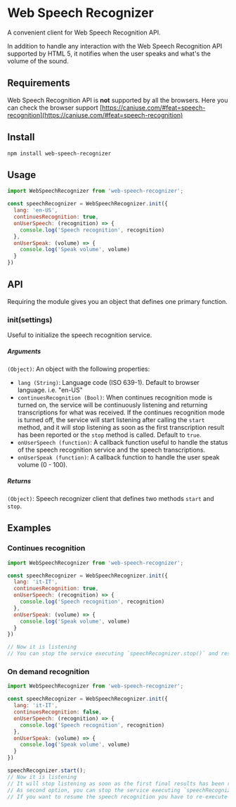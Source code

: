 # Web Speech Recognizer

A convenient client for Web Speech Recognition API.

In addition to handle any interaction with the Web Speech Recognition API supported by HTML 5, it notifies when the user speaks and what's the volume of the sound.

## Requirements

Web Speech Recognition API is **not** supported by all the browsers.
Here you can check the browser support
[https://caniuse.com/#feat=speech-recognition](https://caniuse.com/#feat=speech-recognition)


## Install

```
npm install web-speech-recognizer
```

## Usage

```javascript
import WebSpeechRecognizer from 'web-speech-recognizer';

const speechRecognizer = WebSpeechRecognizer.init({
  lang: 'en-US',
  continuesRecognition: true,
  onUserSpeech: (recognition) => {
    console.log('Speech recognition', recognition)
  },
  onUserSpeak: (volume) => {
    console.log('Speak volume', volume)
  }
})
```

## API
Requiring the module gives you an object that defines one primary function.

### init(settings)
Useful to initialize the speech recognition service. 

##### Arguments

`(Object)`: An object with the following properties:
 * `lang (String)`:  Language code (ISO 639-1). Default to browser language. i.e. "en-US"
 * `continuesRecognition (Bool)`: When continues recognition mode is turned on, the service will be continuously listening and returning transcriptions for what was received. If the continues recognition mode is turned off, the service will start listening after calling the `start` method, and it will stop listening as soon as the first transcription result has been reported or the `stop` method is called. Default to `true`.
 * `onUserSpeech (function)`: A callback function useful to handle the status of the speech recognition service and the speech transcriptions.
 * `onUserSpeak (function)`: A callback function to handle the user speak volume (0 - 100).

##### Returns
`(Object)`: Speech recognizer client that defines two methods `start` and `stop`.

## Examples

### Continues recognition

```javascript
import WebSpeechRecognizer from 'web-speech-recognizer';

const speechRecognizer = WebSpeechRecognizer.init({
  lang: 'it-IT',
  continuesRecognition: true,
  onUserSpeech: (recognition) => {
    console.log('Speech recognition', recognition)
  },
  onUserSpeak: (volume) => {
    console.log('Speak volume', volume)
  }
})

// Now it is listening
// You can stop the service executing `speechRecognizer.stop()` and resume it executing `speechRecognizer.start()`
```

### On demand recognition

```javascript
import WebSpeechRecognizer from 'web-speech-recognizer';

const speechRecognizer = WebSpeechRecognizer.init({
  lang: 'it-IT',
  continuesRecognition: false,
  onUserSpeech: (recognition) => {
    console.log('Speech recognition', recognition)
  },
  onUserSpeak: (volume) => {
    console.log('Speak volume', volume)
  }
})

speechRecognizer.start();
// Now it is listening
// It will stop listening as soon as the first final results has been reported to the callback defined in `onUserSpeech`.
// As second option, you can stop the service executing `speechRecognizer.stop()`
// If you want to resume the speech recognition you have to re-execute `speechRecognizer.start()`
```